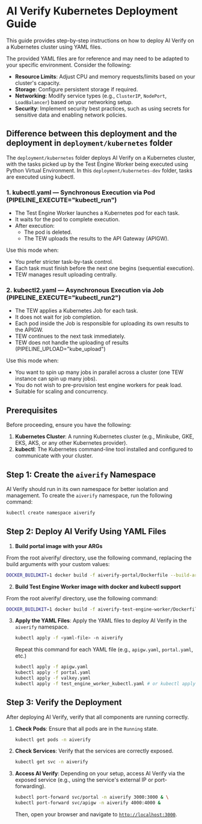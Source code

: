 # AI Verify Kubernetes Deployment Guide

This guide provides step-by-step instructions on how to deploy AI Verify on a Kubernetes cluster using YAML files.

The provided YAML files are for reference and may need to be adapted to your specific environment. Consider the following:

- **Resource Limits**: Adjust CPU and memory requests/limits based on your cluster's capacity.
- **Storage**: Configure persistent storage if required.
- **Networking**: Modify service types (e.g., `ClusterIP`, `NodePort`, `LoadBalancer`) based on your networking setup.
- **Security**: Implement security best practices, such as using secrets for sensitive data and enabling network policies.

## Difference between this deployment and the deployment in `deployment/kubernetes` folder

The `deployment/kubernetes` folder deploys AI Verify on a Kubernetes cluster, with the tasks picked up by the Test Engine Worker being executed using Python Virtual Environment. In this `deployment/kubernetes-dev` folder, tasks are executed using kubectl. 

### 1. **kubectl.yaml — Synchronous Execution via Pod (PIPELINE_EXECUTE="kubectl_run")**

- The Test Engine Worker launches a Kubernetes pod for each task.
- It waits for the pod to complete execution.
- After execution:
   - The pod is deleted.
   - The TEW uploads the results to the API Gateway (APIGW).

Use this mode when:
- You prefer stricter task-by-task control.
- Each task must finish before the next one begins (sequential execution).
- TEW manages result uploading centrally.

### **2. kubectl2.yaml — Asynchronous Execution via Job (PIPELINE_EXECUTE="kubectl_run2")**

- The TEW applies a Kubernetes Job for each task.
- It does not wait for job completion.
- Each pod inside the Job is responsible for uploading its own results to the APIGW.
- TEW continues to the next task immediately.
- TEW does not handle the uploading of results (PIPELINE_UPLOAD="kube_upload")

Use this mode when:

- You want to spin up many jobs in parallel across a cluster (one TEW instance can spin up many jobs).
- You do not wish to pre-provision test engine workers for peak load.
- Suitable for scaling and concurrency.

## Prerequisites

Before proceeding, ensure you have the following:

1. **Kubernetes Cluster**: A running Kubernetes cluster (e.g., Minikube, GKE, EKS, AKS, or any other Kubernetes provider).
2. **kubectl**: The Kubernetes command-line tool installed and configured to communicate with your cluster.

## Step 1: Create the `aiverify` Namespace

AI Verify should run in its own namespace for better isolation and management. To create the `aiverify` namespace, run the following command:

```bash
kubectl create namespace aiverify
```

## Step 2: Deploy AI Verify Using YAML Files

1. **Build portal image with your ARGs** 

From the root aiverify/ directory, use the following command, replacing the build arguments with your custom values:

```sh
DOCKER_BUILDKIT=1 docker build -f aiverify-portal/Dockerfile --build-arg APIGW_HOST="YOUR_APIGW_HOST" --build-arg NEXT_PUBLIC_APIGW_HOST="YOUR_NEXT_PUBLIC_APIGW_HOST" -t aiverify-portal --target production .
```

2. **Build Test Engine Worker image with docker and kubectl support**

From the root aiverify/ directory, use the following command:

```sh
DOCKER_BUILDKIT=1 docker build -f aiverify-test-engine-worker/Dockerfile -t aiverify-test-engine-worker-kube --target docker-kube .
```

3. **Apply the YAML Files**: Apply the YAML files to deploy AI Verify in the `aiverify` namespace.

   ```bash
   kubectl apply -f <yaml-file> -n aiverify
   ```

   Repeat this command for each YAML file (e.g., `apigw.yaml`, `portal.yaml`, etc.)

   ```bash
   kubectl apply -f apigw.yaml
   kubectl apply -f portal.yaml
   kubectl apply -f valkey.yaml
   kubectl apply -f test_engine_worker_kubectl.yaml # or kubectl apply -f test_engine_worker_kubectl2.yaml
   ```


## Step 3: Verify the Deployment

After deploying AI Verify, verify that all components are running correctly.

1. **Check Pods**: Ensure that all pods are in the `Running` state.

   ```bash
   kubectl get pods -n aiverify
   ```

2. **Check Services**: Verify that the services are correctly exposed.

   ```bash
   kubectl get svc -n aiverify
   ```

3. **Access AI Verify**: Depending on your setup, access AI Verify via the exposed service (e.g., using the service's external IP or port-forwarding).

   ```bash
   kubectl port-forward svc/portal -n aiverify 3000:3000 & \
   kubectl port-forward svc/apigw -n aiverify 4000:4000 &
   ```

   Then, open your browser and navigate to [`http://localhost:3000`](http://localhost:3000).


